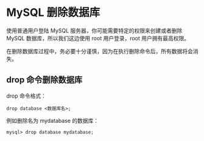 # MySQL 删除数据库
使用普通用户登陆 MySQL 服务器，你可能需要特定的权限来创建或者删除 MySQL 数据库，所以我们这边使用 root 用户登录，root 用户拥有最高权限。

在删除数据库过程中，务必要十分谨慎，因为在执行删除命令后，所有数据将会消失。

## drop 命令删除数据库

drop 命令格式：

    drop database <数据库名>;

例如删除名为 mydatabase 的数据库：

    mysql> drop database mydatabase;